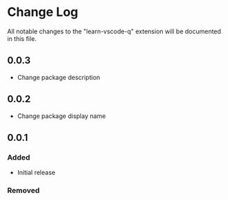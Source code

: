 # Change Log
All notable changes to the "learn-vscode-q" extension will be documented in this file.
## 0.0.3
- Change package description

## 0.0.2
- Change package display name

## 0.0.1
### Added
- Initial release

### Removed
